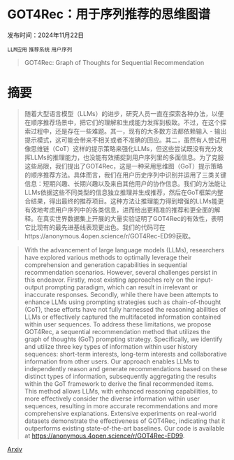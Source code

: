 # GOT4Rec：用于序列推荐的思维图谱

发布时间：2024年11月22日

`LLM应用` `推荐系统` `用户序列`

> GOT4Rec: Graph of Thoughts for Sequential Recommendation

# 摘要

> 随着大型语言模型（LLMs）的进步，研究人员一直在探索各种办法，以便在顺序推荐场景中，把它们的理解和生成能力发挥到极致。不过，在这个探索过程中，还是存在一些难题。其一，现有的大多数方法都依赖输入 - 输出提示模式，这可能会带来不相关或者不准确的回应。其二，虽然有人尝试用像思维链（CoT）这样的提示策略来强化LLMs，但这些尝试既没有充分发挥LLMs的推理能力，也没能有效捕捉到用户序列里的多面信息。为了克服这些局限，我们提出了GOT4Rec，这是一种采用思维图（GoT）提示策略的顺序推荐方法。具体而言，我们在用户历史序列中识别并运用了三类关键信息：短期兴趣、长期兴趣以及来自其他用户的协作信息。我们的方法能让LLMs依据这些不同类型的信息独立推理并生成推荐，然后在GoT框架内整合结果，得出最终的推荐项目。这种方法让推理能力得到增强的LLMs能更有效地考虑用户序列中的各类信息，进而给出更精准的推荐和更全面的解释。在真实世界数据集上开展的大量实验证明了GOT4Rec的有效性，表明它比现有的最先进基线表现更出色。我们的代码可在https://anonymous.4open.science/r/GOT4Rec-ED99获取。

> With the advancement of large language models (LLMs), researchers have explored various methods to optimally leverage their comprehension and generation capabilities in sequential recommendation scenarios. However, several challenges persist in this endeavor. Firstly, most existing approaches rely on the input-output prompting paradigm, which can result in irrelevant or inaccurate responses. Secondly, while there have been attempts to enhance LLMs using prompting strategies such as chain-of-thought (CoT), these efforts have not fully harnessed the reasoning abilities of LLMs or effectively captured the multifaceted information contained within user sequences. To address these limitations, we propose GOT4Rec, a sequential recommendation method that utilizes the graph of thoughts (GoT) prompting strategy. Specifically, we identify and utilize three key types of information within user history sequences: short-term interests, long-term interests and collaborative information from other users. Our approach enables LLMs to independently reason and generate recommendations based on these distinct types of information, subsequently aggregating the results within the GoT framework to derive the final recommended items. This method allows LLMs, with enhanced reasoning capabilities, to more effectively consider the diverse information within user sequences, resulting in more accurate recommendations and more comprehensive explanations. Extensive experiments on real-world datasets demonstrate the effectiveness of GOT4Rec, indicating that it outperforms existing state-of-the-art baselines. Our code is available at https://anonymous.4open.science/r/GOT4Rec-ED99.

[Arxiv](https://arxiv.org/abs/2411.14922)
